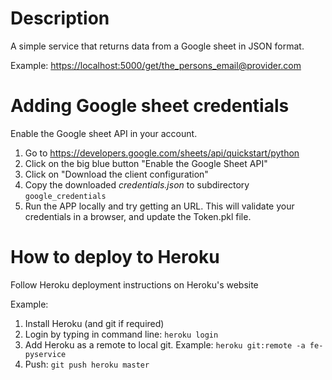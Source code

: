 # Description

A simple service that returns data from a Google sheet in JSON format.

Example: <https://localhost:5000/get/the_persons_email@provider.com>

# Adding Google sheet credentials

Enable the Google sheet API in your account.
1. Go to <https://developers.google.com/sheets/api/quickstart/python>
2. Click on the big blue button "Enable the Google Sheet API"
3. Click on "Download the client configuration"
4. Copy the downloaded *credentials.json* to subdirectory `google_credentials`
5. Run the APP locally and try getting an URL. This will validate your credentials in a browser, and update the Token.pkl file.

# How to deploy to Heroku

Follow Heroku deployment instructions on Heroku's website

Example:
1. Install Heroku (and git if required)
2. Login by typing in command line: `heroku login`
3. Add Heroku as a remote to local git.
    Example: `heroku git:remote -a fe-pyservice`
4. Push: `git push heroku master`


